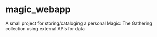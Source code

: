# magic_webapp
A small project for storing/cataloging a personal Magic: The Gathering collection using external APIs for data
